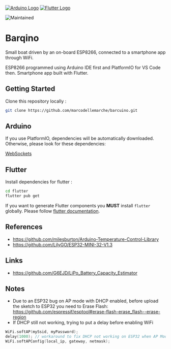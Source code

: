 [![Arduino Logo](https://www.vectorlogo.zone/logos/arduino/arduino-icon.svg)](https://arduino.cc/) 
[![Flutter Logo](https://www.vectorlogo.zone/logos/flutterio/flutterio-icon.svg)](https://flutter.dev/)

![Maintained](https://img.shields.io/badge/mantained-yes-green)
<!-- [![License](http://img.shields.io/badge/Licence-MIT-brightgreen.svg)](LICENSE.md) -->

# Barqino

Small boat driven by an on-board ESP8266, connected to a smartphone app through WiFi.

ESP8266 programmed using Arduino IDE first and PlatformIO for VS Code then. Smartphone app built with Flutter.

## Getting Started

Clone this repository locally :

``` bash
git clone https://github.com/marcodellemarche/barcuino.git
```

## Arduino

If you use PlatformIO, dependencies will be automatically downloaded. Otherwise, please look for these dependencies:

[WebSockets](https://github.com/Links2004/arduinoWebSockets/blob/master/src/WebSocketsServer.h)

## Flutter

Install dependencies for flutter :

``` bash
cd flutter
flutter pub get
```

If you want to generate Flutter components you **MUST** install `flutter` globally.
Please follow [flutter documentation](https://flutter.dev/docs/get-started/install).

## References

* https://github.com/milesburton/Arduino-Temperature-Control-Library
* https://github.com/LilyGO/ESP32-MINI-32-V1.3

## Links

* https://github.com/G6EJD/LiPo_Battery_Capacity_Estimator

## Notes

* Due to an ESP32 bug on AP mode with DHCP enabled, before upload the sketch to ESP32 you need to Erase Flash:
    https://github.com/espressif/esptool#erase-flash-erase_flash--erase-region
* If DHCP still not working, trying to put a delay before enabling WiFi
``` c++
WiFi.softAP(mySsid, myPassword);
delay(1000); // workaround to fix DHCP not working on ESP32 when AP Mode!!!
WiFi.softAPConfig(local_ip, gateway, netmask);
```
